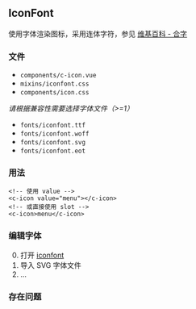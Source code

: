 ## IconFont

使用字体渲染图标，采用连体字符，参见 [维基百科 - 合字](https://zh.wikipedia.org/wiki/合字)

### 文件

- `components/c-icon.vue`
- `mixins/iconfont.css`
- `components/icon.css`

*请根据兼容性需要选择字体文件（>=1）*

- `fonts/iconfont.ttf`
- `fonts/iconfont.woff`
- `fonts/iconfont.svg`
- `fonts/iconfont.eot`

### 用法

``` vue
<!-- 使用 value -->
<c-icon value="menu"></c-icon>
<!-- 或直接使用 slot -->
<c-icon>menu</c-icon>
```

### 编辑字体

0. 打开 [iconfont](http://www.iconfont.cn/)
0. 导入 SVG 字体文件
0. ...

### 存在问题
